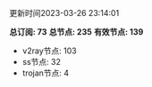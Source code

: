 更新时间2023-03-26 23:14:01

**总订阅: 73**
**总节点: 235**
**有效节点: 139**
- v2ray节点: 103
- ss节点: 32
- trojan节点: 4
